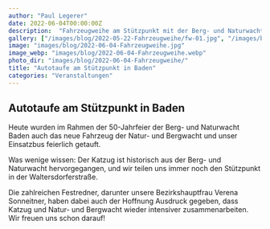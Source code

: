 ```yaml
---
author: "Paul Legerer"
date: 2022-06-04T00:00:00Z
description:  "Fahrzeugweihe am Stützpunkt mit der Berg- und Naturwacht"
gallery: ["/images/blog/2022-05-22-Fahrzeugweihe/fw-01.jpg", "/images/blog/2022-05-22-Fahrzeugweihe/   fw-02.jpg", "/images/blog/2022-05-22-Fahrzeugweihe/fw-03.jpg", "/images/blog/2022-05-22-Fahrzeugweihe/fw-04.jpg", "/images/blog/2022-05-22-Fahrzeugweihe/fw-05.jpg", "/images/blog/2022-05-22-Fahrzeugweihe/fw-06.jpg", "/images/blog/2022-05-22-Fahrzeugweihe/fw-07.jpg", "/images/blog/2022-05-22-Fahrzeugweihe/fw-08.jpg", "/images/blog/2022-05-22-Fahrzeugweihe/fw-09.jpg", "/images/blog/2022-05-22-Fahrzeugweihe/fw-10.jpg", "/images/blog/2022-05-22-Fahrzeugweihe/fw-11.jpg", "/images/blog/2022-05-22-Fahrzeugweihe/fw-12.jpg", "/images/blog/2022-05-22-Fahrzeugweihe/fw-13.jpg", "/images/blog/2022-05-22-Fahrzeugweihe/fw-14.jpg", "/images/blog/2022-05-22-Fahrzeugweihe/fw-15.jpg", "/images/blog/2022-05-22-Fahrzeugweihe/fw-16.jpg", "/images/blog/2022-05-22-Fahrzeugweihe/fw-17.jpg", "/images/blog/2022-05-22-Fahrzeugweihe/fw-18.jpg", "/images/blog/2022-05-22-Fahrzeugweihe/fw-19.jpg", "/images/blog/2022-05-22-Fahrzeugweihe/fw-20.jpg"] 
image: "images/blog/2022-06-04-Fahrzeugweihe.jpg"
image_webp: "images/blog/2022-06-04-Fahrzeugweihe.webp"
photo_dir: "images/blog/2022-06-04-Fahrzeugweihe/"
title: "Autotaufe am Stützpunkt in Baden"
categories: "Veranstaltungen"
---
```

## Autotaufe am Stützpunkt in Baden

Heute wurden im Rahmen der 50-Jahrfeier der Berg- und Naturwacht Baden auch das neue Fahrzeug der Natur- und Bergwacht und unser Einsatzbus feierlich getauft.

Was wenige wissen: Der Katzug ist historisch aus der Berg- und Naturwacht hervorgegangen, und wir teilen uns immer noch den Stützpunkt in der Waltersdorferstraße.

Die zahlreichen Festredner, darunter unsere Bezirkshauptfrau Verena Sonneitner, haben dabei auch der Hoffnung Ausdruck gegeben, dass Katzug und Natur- und Bergwacht wieder intensiver zusammenarbeiten. Wir freuen uns schon darauf!  